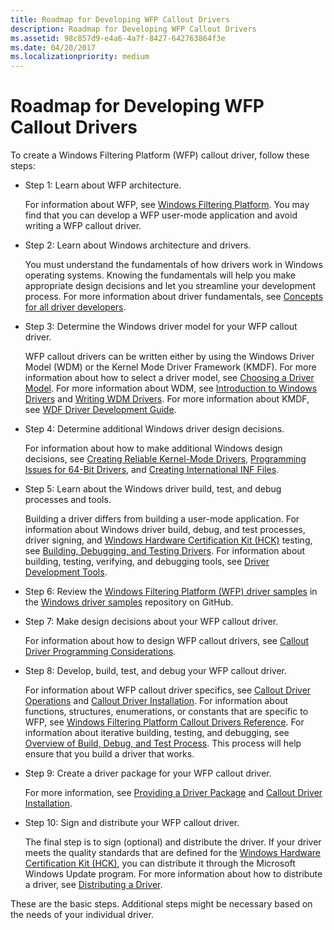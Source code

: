 ```yaml
---
title: Roadmap for Developing WFP Callout Drivers
description: Roadmap for Developing WFP Callout Drivers
ms.assetid: 98c857d9-e4a6-4a7f-8427-642763864f3e
ms.date: 04/20/2017
ms.localizationpriority: medium
---
```


# Roadmap for Developing WFP Callout Drivers


To create a Windows Filtering Platform (WFP) callout driver, follow these steps:

-   Step 1: Learn about WFP architecture.

    For information about WFP, see [Windows Filtering Platform](https://docs.microsoft.com/windows/desktop/FWP/windows-filtering-platform-start-page). You may find that you can develop a WFP user-mode application and avoid writing a WFP callout driver.

-   Step 2: Learn about Windows architecture and drivers.

    You must understand the fundamentals of how drivers work in Windows operating systems. Knowing the fundamentals will help you make appropriate design decisions and let you streamline your development process. For more information about driver fundamentals, see [Concepts for all driver developers](https://docs.microsoft.com/windows-hardware/drivers/gettingstarted/concepts-and-knowledge-for-all-driver-developers).

-   Step 3: Determine the Windows driver model for your WFP callout driver.

    WFP callout drivers can be written either by using the Windows Driver Model (WDM) or the Kernel Mode Driver Framework (KMDF). For more information about how to select a driver model, see [Choosing a Driver Model](https://docs.microsoft.com/windows-hardware/drivers/gettingstarted/choosing-a-driver-model). For more information about WDM, see [Introduction to Windows Drivers](https://docs.microsoft.com/windows-hardware/drivers/kernel/introduction-to-windows-drivers) and [Writing WDM Drivers](https://docs.microsoft.com/windows-hardware/drivers/kernel/writing-wdm-drivers). For more information about KMDF, see [WDF Driver Development Guide](https://docs.microsoft.com/windows-hardware/drivers/wdf/design-guide).

-   Step 4: Determine additional Windows driver design decisions.

    For information about how to make additional Windows design decisions, see [Creating Reliable Kernel-Mode Drivers](https://docs.microsoft.com/windows-hardware/drivers/kernel/creating-reliable-kernel-mode-drivers), [Programming Issues for 64-Bit Drivers](https://docs.microsoft.com/windows-hardware/drivers/kernel/programming-issues-for-64-bit-drivers), and [Creating International INF Files](https://docs.microsoft.com/windows-hardware/drivers/install/creating-international-inf-files).

-   Step 5: Learn about the Windows driver build, test, and debug processes and tools.

    Building a driver differs from building a user-mode application. For information about Windows driver build, debug, and test processes, driver signing, and [Windows Hardware Certification Kit (HCK)](https://go.microsoft.com/fwlink/p/?LinkId=733613) testing, see [Building, Debugging, and Testing Drivers](https://docs.microsoft.com/windows-hardware/drivers). For information about building, testing, verifying, and debugging tools, see [Driver Development Tools](https://docs.microsoft.com/windows-hardware/drivers/devtest/index).

-   Step 6: Review the [Windows Filtering Platform (WFP) driver samples](https://go.microsoft.com/fwlink/p/?LinkId=618680) in the [Windows driver samples](https://go.microsoft.com/fwlink/p/?LinkId=616507) repository on GitHub.

-   Step 7: Make design decisions about your WFP callout driver.

    For information about how to design WFP callout drivers, see [Callout Driver Programming Considerations](callout-driver-programming-considerations.md).

-   Step 8: Develop, build, test, and debug your WFP callout driver.

    For information about WFP callout driver specifics, see [Callout Driver Operations](callout-driver-operations.md) and [Callout Driver Installation](callout-driver-installation.md). For information about functions, structures, enumerations, or constants that are specific to WFP, see [Windows Filtering Platform Callout Drivers Reference](https://docs.microsoft.com/windows-hardware/drivers/ddi/_netvista/). For information about iterative building, testing, and debugging, see [Overview of Build, Debug, and Test Process](https://docs.microsoft.com/windows-hardware/drivers). This process will help ensure that you build a driver that works.

-   Step 9: Create a driver package for your WFP callout driver.

    For more information, see [Providing a Driver Package](https://docs.microsoft.com/windows-hardware/drivers) and [Callout Driver Installation](callout-driver-installation.md).

-   Step 10: Sign and distribute your WFP callout driver.

    The final step is to sign (optional) and distribute the driver. If your driver meets the quality standards that are defined for the [Windows Hardware Certification Kit (HCK)](https://go.microsoft.com/fwlink/p/?LinkId=733613), you can distribute it through the Microsoft Windows Update program. For more information about how to distribute a driver, see [Distributing a Driver](https://docs.microsoft.com/windows-hardware/drivers).

These are the basic steps. Additional steps might be necessary based on the needs of your individual driver.

 

 





